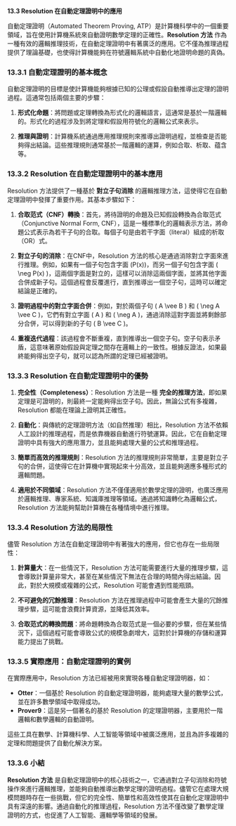 **13.3 Resolution 在自動定理證明中的應用**

自動定理證明（Automated Theorem Proving, ATP）是計算機科學中的一個重要領域，旨在使用計算機系統來自動證明數學定理的正確性。**Resolution 方法** 作為一種有效的邏輯推理技術，在自動定理證明中有著廣泛的應用。它不僅為推理過程提供了理論基礎，也使得計算機能夠在符號邏輯系統中自動化地證明命題的真偽。

### 13.3.1 自動定理證明的基本概念

自動定理證明的目標是使計算機能夠根據已知的公理或假設自動推導出定理的證明過程。這通常包括兩個主要的步驟：

1. **形式化命題**：將問題或定理轉換為形式化的邏輯語言，這通常是基於一階邏輯的。形式化的過程涉及到將定理和假設用符號化的邏輯公式來表示。
   
2. **推理與證明**：計算機系統通過應用推理規則來推導出證明過程，並檢查是否能夠得出結論。這些推理規則通常基於一階邏輯的運算，例如合取、析取、蕴含等。

### 13.3.2 Resolution 在自動定理證明中的基本應用

Resolution 方法提供了一種基於 **對立子句消除** 的邏輯推理方法，這使得它在自動定理證明中發揮了重要作用。其基本步驟如下：

1. **合取范式（CNF）轉換**：首先，將待證明的命題及已知假設轉換為合取范式（Conjunctive Normal Form, CNF），這是一種標準化的邏輯表示方法，將命題公式表示為若干子句的合取。每個子句是由若干字面（literal）組成的析取（OR）式。

2. **對立子句的消除**：在CNF中，Resolution 方法的核心是通過消除對立字面來進行推理。例如，如果有一個子句包含字面 \(P(x)\)，而另一個子句包含字面 \( \neg P(x) \)，這兩個字面是對立的，這樣可以消除這兩個字面，並將其他字面合併成新子句。這個過程會反覆進行，直到推導出一個空子句，這時可以確定結論是正確的。

3. **證明過程中的對立字面合併**：例如，對於兩個子句 \( A \vee B \) 和 \( \neg A \vee C \)，它們有對立字面 \( A \) 和 \( \neg A \)，通過消除這對字面並將剩餘部分合併，可以得到新的子句 \( B \vee C \)。

4. **重複迭代過程**：該過程會不斷重複，直到推導出一個空子句。空子句表示矛盾，這意味著原始假設與定理之間存在邏輯上的一致性。根據反證法，如果最終能夠得出空子句，就可以認為所謂的定理已經被證明。

### 13.3.3 Resolution 在自動定理證明中的優勢

1. **完全性（Completeness）**：Resolution 方法是一種 **完全的推理方法**，即如果定理是可證明的，則最終一定能夠得出空子句。因此，無論公式有多複雜，Resolution 都能在理論上證明其正確性。

2. **自動化**：與傳統的定理證明方法（如自然推理）相比，Resolution 方法不依賴人工設計的推理過程，而是依靠機器自動進行符號運算。因此，它在自動定理證明中具有強大的應用潛力，並且能夠處理大量的公式和推理過程。

3. **簡單而高效的推理規則**：Resolution 方法的推理規則非常簡單，主要是對立子句的合併，這使得它在計算機中實現起來十分高效，並且能夠適應多種形式的邏輯問題。

4. **適用於不同領域**：Resolution 方法不僅僅適用於數學定理的證明，也廣泛應用於邏輯推理、專家系統、知識庫推理等領域。通過將知識轉化為邏輯公式，Resolution 方法能夠幫助計算機在各種情境中進行推理。

### 13.3.4 Resolution 方法的局限性

儘管 Resolution 方法在自動定理證明中有著強大的應用，但它也存在一些局限性：

1. **計算量大**：在一些情況下，Resolution 方法可能需要進行大量的推理步驟，這會導致計算量非常大，甚至在某些情況下無法在合理的時間內得出結論。因此，對於大規模或複雜的公式，Resolution 可能會遇到性能瓶頸。

2. **不可避免的冗餘推理**：Resolution 方法在推理過程中可能會產生大量的冗餘推理步驟，這可能會浪費計算資源，並降低其效率。

3. **合取范式的轉換問題**：將命題轉換為合取范式是一個必要的步驟，但在某些情況下，這個過程可能會導致公式的規模急劇增大，這對於計算機的存儲和運算能力提出了挑戰。

### 13.3.5 實際應用：自動定理證明的實例

在實際應用中，Resolution 方法已經被用來實現各種自動定理證明器，如：

- **Otter**：一個基於 Resolution 的自動定理證明器，能夠處理大量的數學公式，並在許多數學領域中取得成功。
- **Prover9**：這是另一個著名的基於 Resolution 的定理證明器，主要用於一階邏輯和數學邏輯的自動證明。

這些工具在數學、計算機科學、人工智能等領域中被廣泛應用，並且為許多複雜的定理和問題提供了自動化解決方案。

### 13.3.6 小結

**Resolution 方法** 是自動定理證明中的核心技術之一，它通過對立子句消除和符號操作來進行邏輯推理，並能夠自動推導出數學定理的證明過程。儘管它在處理大規模問題時存在一些挑戰，但它的完全性、簡單性和高效性使其在自動化定理證明中具有深遠的影響。通過自動化的推理過程，Resolution 方法不僅改變了數學定理證明的方式，也促進了人工智能、邏輯學等領域的發展。